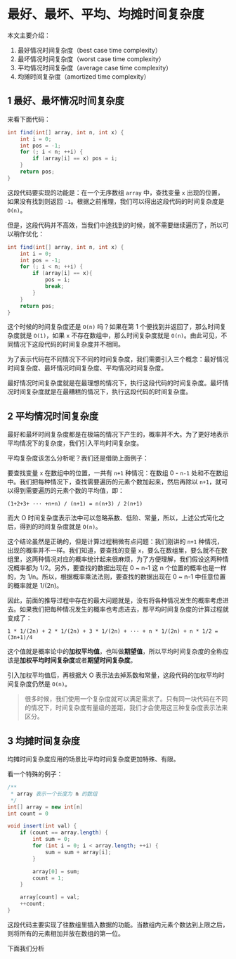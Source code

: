 # 最好、最坏、平均、均摊时间复杂度

本文主要介绍：

1. 最好情况时间复杂度（best case time complexity）
2. 最坏情况时间复杂度（worst case time complexity）
3. 平均情况时间复杂度（average case time complexity）
4. 均摊时间复杂度（amortized time complexity）

## 1 最好、最坏情况时间复杂度

来看下面代码：

```java
int find(int[] array, int n, int x) {
    int i = 0;
    int pos = -1;
    for (; i < n; ++i) {
        if (array[i] == x) pos = i;
    }
    return pos;
}
```

这段代码要实现的功能是：在一个无序数组 `array` 中，查找变量 `x` 出现的位置，如果没有找到则返回 `-1`。根据之前推理，我们可以得出这段代码的时间复杂度是 `O(n)`。

但是，这段代码并不高效，当我们中途找到的时候，就不需要继续遍历了，所以可以稍作优化：

```java
int find(int[] array, int n, int x) {
    int i = 0;
    int pos = -1;
    for (; i < n; ++i) {
        if (array[i] == x){
            pos = i;
            break;
        }
    }
    return pos;
}
```

这个时候的时间复杂度还是 `O(n)` 吗？如果在第 1 个便找到并返回了，那么时间复杂度就是 `O(1)`，如果 `x` 不存在数组中，那么时间复杂度就是 `O(n)`。由此可见，不同情况下这段代码的时间复杂度并不相同。

为了表示代码在不同情况下不同的时间复杂度，我们需要引入三个概念：最好情况时间复杂度、最坏情况时间复杂度、平均情况时间复杂度。

最好情况时间复杂度就是在最理想的情况下，执行这段代码的时间复杂度。最坏情况时间复杂度就是在最糟糕的情况下，执行这段代码的时间复杂度。

## 2 平均情况时间复杂度


最好和最坏时间复杂度都是在极端的情况下产生的，概率并不大。为了更好地表示平均情况下的复杂度，我们引入平均时间复杂度。

平均复杂度该怎么分析呢？我们还是借助上面例子：

要查找变量 `x` 在数组中的位置，一共有 `n+1` 种情况：在数组 0 - `n-1` 处和不在数组中。我们把每种情况下，查找需要遍历的元素个数加起来，然后再除以 `n+1`，就可以得到需要遍历的元素个数的平均值，即：

```
(1+2+3+ ··· +n+n) / (n+1) = n(n+3) / 2(n+1)
```

而大 O 时间复杂度表示法中可以忽略系数、低阶、常量，所以，上述公式简化之后，得到的时间复杂度就是 `O(n)`。

这个结论虽然是正确的，但是计算过程稍微有点问题：我们刚讲的 `n+1` 种情况，出现的概率并不一样。我们知道，要查找的变量 `x`，要么在数组里，要么就不在数组里，这两种情况对应的概率统计起来很麻烦，为了方便理解，我们假设这两种情况概率都为 1/2。另外，要查找的数据出现在 0 ~ n-1 这 n 个位置的概率也是一样的，为 1/n。所以，根据概率乘法法则，要查找的数据出现在 0 ~ n-1 中任意位置的概率就是 1/(2n)。

因此，前面的推导过程中存在的最大问题就是，没有将各种情况发生的概率考虑进去。如果我们把每种情况发生的概率也考虑进去，那平均时间复杂度的计算过程就变成了：

```
1 * 1/(2n) + 2 * 1/(2n) + 3 * 1/(2n) + ··· + n * 1/(2n) + n * 1/2 = (3n+1)/4
```

这个值就是概率论中的**加权平均值**，也叫做**期望值**，所以平均时间复杂度的全称应该是**加权平均时间复杂度**或者**期望时间复杂度**。

引入加权平均值后，再根据大 O 表示法去掉系数和常量，这段代码的加权平均时间复杂度仍然是 `O(n)`。

> 很多时候，我们使用一个复杂度就可以满足需求了。只有同一块代码在不同的情况下，时间复杂度有量级的差距，我们才会使用这三种复杂度表示法来区分。

## 3 均摊时间复杂度

均摊时间复杂度应用的场景比平均时间复杂度更加特殊、有限。

看一个特殊的例子：

```java
/**
 * array 表示一个长度为 n 的数组
 */
int[] array = new int[n]
int count = 0

void insert(int val) {
    if (count == array.length) {
        int sum = 0;
        for (int i = 0; i < array.length; ++i) {
            sum = sum + array[i];
        }

        array[0] = sum;
        count = 1;
    }

    array[count] = val;
    ++count;
} 
```

这段代码主要实现了往数组里插入数据的功能。当数组内元素个数达到上限之后，则将所有的元素相加并放在数组的第一位。

下面我们分析